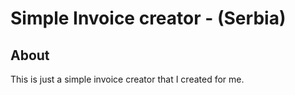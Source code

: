 # Simple Invoice creator - (Serbia)

## About

This is just a simple invoice creator that I created for me.
